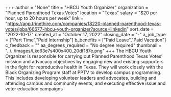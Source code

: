 +++
author = "None"
title = "HBCU Youth Organizer"
organization = "Planned Parenthood Texas Votes"
location = "Texas"
salary = "$20 per hour, up to 20 hours per week"
link = "https://app.trinethire.com/companies/18220-planned-parenthood-texas-votes/jobs/66677-hbcu-youth-organizer?source=linkedin"
sort_date = "2022-10-17"
created_at = "October 17, 2022"
closing_date = "-"
a_job_type = ["Part Time","Paid Internship"]
b_benefits = ["Paid Leave","Paid Vacation"]
c_feedback = ""
aa_degrees_required = "No degree required"
thumbnail = "../../images/Lkc63e7s400x400_20df187e.png"
+++
The HBCU Youth Organizer is responsible for carrying out Planned Parenthood Texas Votes’ mission and advocacy objectives by engaging new and existing supporters in the fight for reproductive health in Texas. They will work closely with the Black Organizing Program staff at PPTV to develop campus programming. This includes developing volunteer leaders and advocates, building and attending campus and community events, and executing effective issue and voter education campaigns